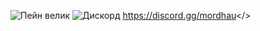 ![Пейн велик](https://github.com/user-attachments/assets/91c1df92-be1c-4caf-b01b-b5f73687e00e)
![Дискорд](https://discord.gg/ekV3m5EKNJ)
<a id="Hyperlink example - Mordhau Discord">https://discord.gg/mordhau</>

